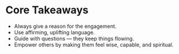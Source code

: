 # Core Takeaways

* Always give a reason for the engagement.
* Use affirming, uplifting language.
* Guide with questions — they keep things flowing.
* Empower others by making them feel wise, capable, and spiritual.
